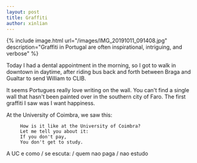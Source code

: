 ```yaml
---
layout: post
title: Graffiti
author: xinlian
---
```


{% include image.html url="/images/IMG_20191011_091408.jpg" description="Graffiti in Portugal are often inspirational, intriguing, and verbose" %}

Today I had a dental appointment in the morning, so I got to walk in  downtown in daytime, after riding bus back and forth between Braga and Gualtar to send William to CLIB.

It seems Portugues really love writing on the wall.  You can't find a single wall that hasn't been painted over in the southern city of Faro.  The first graffiti I saw was I want happiness.

At the University of Coimbra, we saw this:
~~~
     How is it like at the University of Coimbra?
     Let me tell you about it:
     If you don't pay,
     You don't get to study.
~~~
A UC e como / se escuta: / quem nao paga / nao estudo


